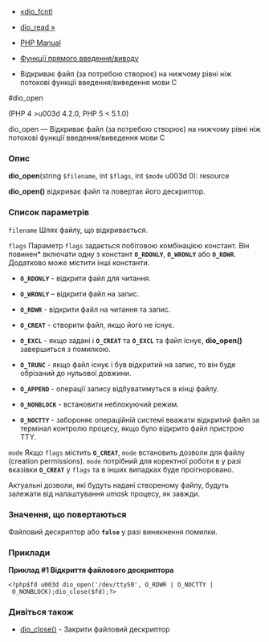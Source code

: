 - [«dio_fcntl](function.dio-fcntl.md)
- [dio_read »](function.dio-read.md)

- [PHP Manual](index.md)
- [Функції прямого введення/виводу](ref.dio.md)
- Відкриває файл (за потребою створює) на нижчому рівні
ніж потокові функції введення/виведення мови C

#dio_open

(PHP 4 \>u003d 4.2.0, PHP 5 \< 5.1.0)

dio_open — Відкриває файл (за потребою створює) на нижчому
рівні ніж потокові функції введення/виведення мови C

### Опис

**dio_open**(string `$filename`, int `$flags`, int `$mode` u003d 0):
resource

**dio_open()** відкриває файл та повертає його дескриптор.

### Список параметрів

`filename`
Шлях файлу, що відкривається.

`flags`
Параметр `flags` задається побітовою комбінацією констант. Він повинен*
включати одну з констант **`O_RDONLY`**, **`O_WRONLY`** або
**`O_RDWR`**. Додатково може містити інші константи.

- **`O_RDONLY`** - відкрити файл для читання.

- **`O_WRONLY`** – відкрити файл на запис.

- **`O_RDWR`** - відкрити файл на читання та запис.

- **`O_CREAT`** - створити файл, якщо його не існує.

- **`O_EXCL`** - якщо задані і **`O_CREAT`** та **`O_EXCL`** та файл
існує, **dio_open()** завершиться з помилкою.

- **`O_TRUNC`** - якщо файл існує і був відкритий на запис, то він
буде обрізаний до нульової довжини.

- **`O_APPEND`** - операції запису відбуватимуться в кінці файлу.

- **`O_NONBLOCK`** - встановити неблокуючий режим.

- **`O_NOCTTY`** - забороняє операційній системі вважати відкритий
файл за термінал контролю процесу, якщо було відкрито файл пристрою
TTY.

`mode`
Якщо `flags` містить **`O_CREAT`**, `mode` встановить дозволи для
файлу (creation permissions). `mode` потрібний для коректної роботи в
у разі вказівки **`O_CREAT`** у `flags` та в інших випадках буде
проігноровано.

Актуальні дозволи, які будуть надані створеному файлу, будуть
залежати від налаштування *umask* процесу, як завжди.

### Значення, що повертаються

Файловий дескриптор або **`false`** у разі виникнення помилки.

### Приклади

**Приклад #1 Відкриття файлового дескриптора**

` <?php$fd u003d dio_open('/dev/ttyS0', O_RDWR | O_NOCTTY | O_NONBLOCK);dio_close($fd);?> `

### Дивіться також

- [dio_close()](function.dio-close.md) - Закрити файловий дескриптор
